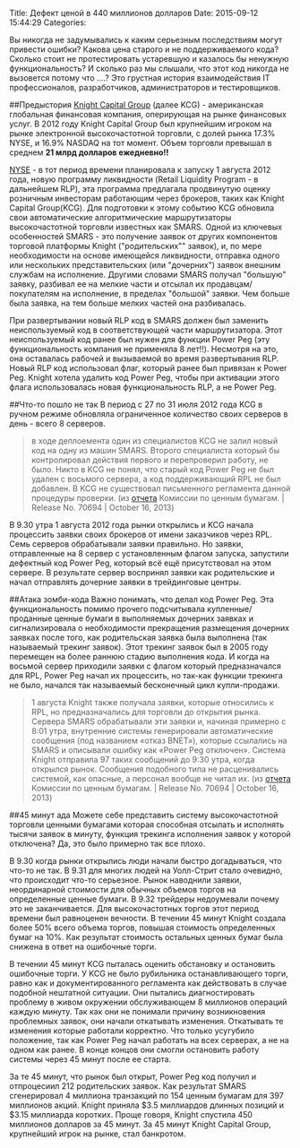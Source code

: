 Title: Дефект ценой в 440 миллионов долларов 
Date: 2015-09-12 15:44:29
Categories: 

Вы никогда не задумывались к каким серьезным последствиям могут привести ошибки? Какова цена старого и не поддерживаемого кода? Сколько стоит не протестировать устаревшую и казалось бы ненужную функциональность? И сколько раз мы слышали, что этот код никогда не вызовется потому что ....? Это грустная история взаимодействия IT профессионалов, разработчиков, администраторов и тестировщиков. 

##Предыстория
[Knight Capital Group](https://en.wikipedia.org/wiki/Knight_Capital_Group) (далее KCG) - американская глобальная финансовая компания, оперирующая на рынке финансовых услуг. В 2012 году Knight Capital Group был крупнейшим игроком на рынке электронной высокочастотной торговли, с долей рынка 17.3% NYSE, и 16.9% NASDAQ на тот момент. Объем торговли превышал в среднем __21 млрд долларов ежедневно!!__

[NYSE](https://ru.wikipedia.org/wiki/%D0%9D%D1%8C%D1%8E-%D0%99%D0%BE%D1%80%D0%BA%D1%81%D0%BA%D0%B0%D1%8F_%D1%84%D0%BE%D0%BD%D0%B4%D0%BE%D0%B2%D0%B0%D1%8F_%D0%B1%D0%B8%D1%80%D0%B6%D0%B0) - в тот период времени планировала к запуску 1 августа 2012 года, новую программу ликвидности (Retail Liquidity Program - в дальнейшем RLP), эта программа предлагала продвинутую оценку розничным инвесторам работающим через брокеров, таких как Knight Capital Group(KCG). Для подготовки к этому событию KCG обновила свои автоматические алгоритмические маршрутизаторы высокочастотной торговли известных как SMARS. Одной из ключевых особенностей SMARS - это получение заявок от других компонентов торговой платформы Knight ("родительских"" заявок), и, по мере необходимости на основе имеющейся ликвидности, отправка одного или нескольких представительских (или "дочерних") заявок внешним службам на исполнение. Другими словами SMARS получал "большую" заявку, разбивал ее на мелкие части и отсылал их продавцам/покупателям на исполнение, в пределах "большой" заявки. Чем больше была заявка, на тем больше мелких частей она разбивалась. 

При развертывании новый RLP код в SMARS должен был заменить неиспользуемый код в соответствующей части маршрутизатора. Этот неиспользуемый код ранее был нужен для функции Power Peg (эту функциональность компания не применяла 8 лет!!). Несмотря на это, она оставалась рабочей и вызываемой во время развертывания RLP. Новый RLP код использовал флаг, который ранее был привязан к Power Peg. Knight хотела удалить код Power Peg, чтобы при активации этого флага использовалась новая функциональность RLP, а не Power Peg.

##Что-то пошло не так
В период с 27 по 31 июля 2012 года KCG в ручном режиме обновляла ограниченное количество своих серверов в день - всего 8 серверов. 

> в ходе деплоемента один из специалистов KCG не залил новый код на одну из машин SMARS. Второго специалиста который бы контролировал действия первого и перепроверил работу, не было. Никто в KCG не понял, что старый код Power Peg не был удален с восьмого сервера, а код поддерживающий RPL не был добавлен. В KCG не существовал письменного регламента данной процедуры проверки. (из [отчета](http://www.sec.gov/litigation/admin/2013/34-70694.pdf) Комиссии по ценным бумагам. | Release No. 70694 | October 16, 2013)

В 9.30 утра 1 августа 2012 года рынки открылись и KCG начала процессить заявки своих брокеров от имени заказчиков через RPL. Семь серверов обрабатывали заявки правильно. Но заявки, отправленные на 8 сервер с установленным флагом запуска, запустили дефектный код Power Peg, который всё ещё присутствовал на этом сервере. В результате сервер воспринял заявки как родительские и начал отправлять дочерние заявки в трейдинговые центры.

##Атака зомби-кода
Важно понимать, что делал код Power Peg. Эта функциональность помимо прочего подсчитывала купленные/проданные ценные бумаги в выполняемых дочерних заявках и сигнализировала о необходимости прекращения размещения дочерних заявках после того, как родительская заявка была выполнена (так называемый трекинг заявок). Этот трекинг заявок был в 2005 году перемещен на более раннюю стадию выполнения кода. И когда на восьмой сервер приходили заявки с флагом который предназначался для RPL, Power Peg начал их процессить, но так-как функции трекинга не было, начался так называемый бесконечный цикл купли-продажи.

> 1 августа Knight также получала заявки, которые относились к RPL, но предназначались для торговли до открытия рынка. Сервера SMARS обрабатывали эти заявки и, начиная примерно с 8:01 утра, внутренние системы генерировали автоматические сообщения (под названием «отказ BNET»), которые ссылались на SMARS и описывали ошибку как «Power Peg отключен». Система Knight отправила 97 таких сообщений до 9:30 утра, когда открылся рынок. Сообщения подобного типа не расценивались системой, как опасные, а персонал вообще не читал их. (из [отчета](http://www.sec.gov/litigation/admin/2013/34-70694.pdf) Комиссии по ценным бумагам. | Release No. 70694 | October 16, 2013)

##45 минут ада
Можете себе представить систему высокочастотной торговли ценными бумагами которая способная отсылать и исполнять тысячи заявок в минуту, функция трекинга исполнения заявок у которой отключена? Да, это было примерно так все плохо.

В 9.30 когда рынки открылись люди начали быстро догадываться, что что-то не так. В 9.31 для многих людей на Уолл-Стрит стало очевидно, что происходит что-то серьезное. Рынок наводнили заявки, неординарной стоимости для обычных объемов торгов на определенные ценные бумаги. В 9.32 трейдеры недоумевали почему это не заканчивается. Для высокочастотных торгов этот период времени был равноценен вечности. В течении 45 минут Knight создала более 50% всего объема торгов, повышая стоимость определенных бумаг на 10%. Как результат стоимость остальных ценных бумаг была снижена в ответ на ошибочные торги.

В течении 45 минут KCG пыталась оценить обстановку и остановить ошибочные торги. У KCG не было рубильника останавливающего торги, равно как и документированного регламента как действовать в случае подобной нештатной ситуации. Они пытались диагностировать проблему в живом окружении обслуживающем 8 миллионов операций каждую минуту. Так как они не понимали причину возникновения проблемных заявок, они начали откатывать изменения. Откатывать те изменения которые работали корректно. Что только усугубило положение, так как Power Peg  начал работать на всех серверах, а не на одном как ранее. В конце концов они смогли остановить работу системы через 45 минут после ее старта.

За те 45 минут, что рынок был открыт, Power Peg код получил и отпроцесиил 212 родительских заявок. Как результат SMARS сгенерировал 4 миллиона транзакций по 154 ценным бумагам для 397 миллионов акций. Knight приняла $3.5 миллиардов длинных позиций и $3.15 миллиарда коротких. Проще говоря, Knight спустила 450 миллионов долларов за 45 минут. За 45 минут Knight Capital Group, крупнейший игрок на рынке, стал банкротом.